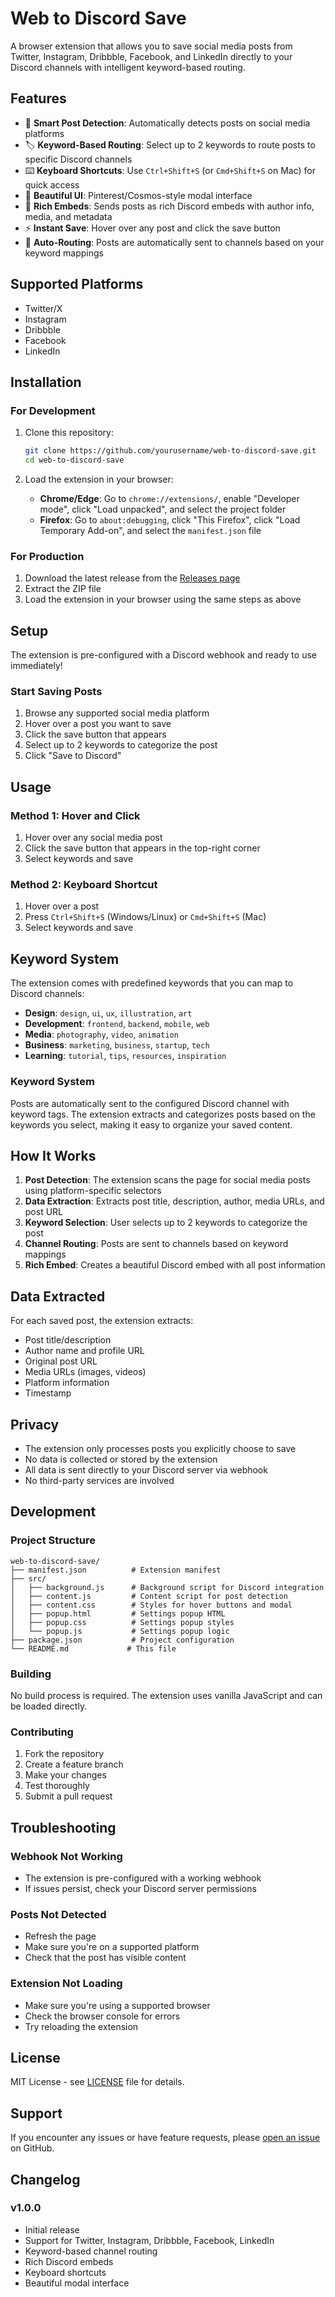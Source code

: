# Web to Discord Save

A browser extension that allows you to save social media posts from Twitter, Instagram, Dribbble, Facebook, and LinkedIn directly to your Discord channels with intelligent keyword-based routing.

## Features

- 🎯 **Smart Post Detection**: Automatically detects posts on social media platforms
- 🏷️ **Keyword-Based Routing**: Select up to 2 keywords to route posts to specific Discord channels
- ⌨️ **Keyboard Shortcuts**: Use `Ctrl+Shift+S` (or `Cmd+Shift+S` on Mac) for quick access
- 🎨 **Beautiful UI**: Pinterest/Cosmos-style modal interface
- 🔗 **Rich Embeds**: Sends posts as rich Discord embeds with author info, media, and metadata
- ⚡ **Instant Save**: Hover over any post and click the save button
- 🔄 **Auto-Routing**: Posts are automatically sent to channels based on your keyword mappings

## Supported Platforms

- Twitter/X
- Instagram
- Dribbble
- Facebook
- LinkedIn

## Installation

### For Development

1. Clone this repository:
   ```bash
   git clone https://github.com/yourusername/web-to-discord-save.git
   cd web-to-discord-save
   ```

2. Load the extension in your browser:
   - **Chrome/Edge**: Go to `chrome://extensions/`, enable "Developer mode", click "Load unpacked", and select the project folder
   - **Firefox**: Go to `about:debugging`, click "This Firefox", click "Load Temporary Add-on", and select the `manifest.json` file

### For Production

1. Download the latest release from the [Releases page](https://github.com/yourusername/web-to-discord-save/releases)
2. Extract the ZIP file
3. Load the extension in your browser using the same steps as above

## Setup

The extension is pre-configured with a Discord webhook and ready to use immediately!

### Start Saving Posts

1. Browse any supported social media platform
2. Hover over a post you want to save
3. Click the save button that appears
4. Select up to 2 keywords to categorize the post
5. Click "Save to Discord"

## Usage

### Method 1: Hover and Click
1. Hover over any social media post
2. Click the save button that appears in the top-right corner
3. Select keywords and save

### Method 2: Keyboard Shortcut
1. Hover over a post
2. Press `Ctrl+Shift+S` (Windows/Linux) or `Cmd+Shift+S` (Mac)
3. Select keywords and save

## Keyword System

The extension comes with predefined keywords that you can map to Discord channels:

- **Design**: `design`, `ui`, `ux`, `illustration`, `art`
- **Development**: `frontend`, `backend`, `mobile`, `web`
- **Media**: `photography`, `video`, `animation`
- **Business**: `marketing`, `business`, `startup`, `tech`
- **Learning**: `tutorial`, `tips`, `resources`, `inspiration`

### Keyword System

Posts are automatically sent to the configured Discord channel with keyword tags. The extension extracts and categorizes posts based on the keywords you select, making it easy to organize your saved content.

## How It Works

1. **Post Detection**: The extension scans the page for social media posts using platform-specific selectors
2. **Data Extraction**: Extracts post title, description, author, media URLs, and post URL
3. **Keyword Selection**: User selects up to 2 keywords to categorize the post
4. **Channel Routing**: Posts are sent to channels based on keyword mappings
5. **Rich Embed**: Creates a beautiful Discord embed with all post information

## Data Extracted

For each saved post, the extension extracts:
- Post title/description
- Author name and profile URL
- Original post URL
- Media URLs (images, videos)
- Platform information
- Timestamp

## Privacy

- The extension only processes posts you explicitly choose to save
- No data is collected or stored by the extension
- All data is sent directly to your Discord server via webhook
- No third-party services are involved

## Development

### Project Structure

```
web-to-discord-save/
├── manifest.json          # Extension manifest
├── src/
│   ├── background.js      # Background script for Discord integration
│   ├── content.js         # Content script for post detection
│   ├── content.css        # Styles for hover buttons and modal
│   ├── popup.html         # Settings popup HTML
│   ├── popup.css          # Settings popup styles
│   └── popup.js           # Settings popup logic
├── package.json           # Project configuration
└── README.md             # This file
```

### Building

No build process is required. The extension uses vanilla JavaScript and can be loaded directly.

### Contributing

1. Fork the repository
2. Create a feature branch
3. Make your changes
4. Test thoroughly
5. Submit a pull request

## Troubleshooting

### Webhook Not Working
- The extension is pre-configured with a working webhook
- If issues persist, check your Discord server permissions

### Posts Not Detected
- Refresh the page
- Make sure you're on a supported platform
- Check that the post has visible content

### Extension Not Loading
- Make sure you're using a supported browser
- Check the browser console for errors
- Try reloading the extension

## License

MIT License - see [LICENSE](LICENSE) file for details.

## Support

If you encounter any issues or have feature requests, please [open an issue](https://github.com/yourusername/web-to-discord-save/issues) on GitHub.

## Changelog

### v1.0.0
- Initial release
- Support for Twitter, Instagram, Dribbble, Facebook, LinkedIn
- Keyword-based channel routing
- Rich Discord embeds
- Keyboard shortcuts
- Beautiful modal interface
